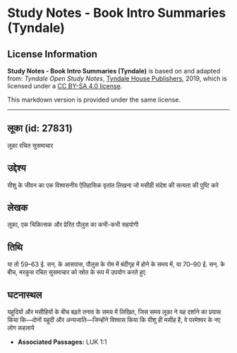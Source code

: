 # Study Notes - Book Intro Summaries (Tyndale)

## License Information

**Study Notes - Book Intro Summaries (Tyndale)** is based on and adapted from: _Tyndale Open Study Notes_, [Tyndale House Publishers](https://tyndaleopenresources.com/), 2019, which is licensed under a [CC BY-SA 4.0 license](https://creativecommons.org/licenses/by-sa/4.0/legalcode.en).

This markdown version is provided under the same license.



--------------------------------

## लूका (id: 27831)

लूका रचित सुसमाचार

उद्देश्य
--------

यीशु के जीवन का एक विश्वसनीय ऐतिहासिक वृतांत लिखना जो मसीही संदेश की सत्यता की पुष्टि करे

लेखक
----

लूका, एक चिकित्सक और प्रेरित पौलुस का कभी\-कभी सहयोगी

तिथि
----

या तो 59–63 ई. सन्. के आसपास, पौलुस के रोम में बंदीगृह में होने के समय में, या 70–90 ई. सन्. के बीच, मरकुस रचित सुसमाचार को स्रोत के रूप में उपयोग करते हुए

घटनास्थल
--------

यहूदियों और मसीहियों के बीच बढ़ते तनाव के समय में लिखित, जिस समय लूका ने यह दर्शाने का प्रयास किया कि—दोनों यहूदी और अन्यजाति—जिन्होंने विश्वास किया कि यीशु ही मसीह है, वे परमेश्वर के नए लोग कहलाये

* **Associated Passages:** LUK 1:1

